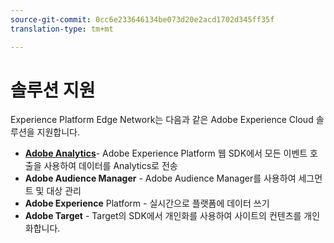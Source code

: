 ```yaml
---
source-git-commit: 0cc6e233646134be073d20e2acd1702d345ff35f
translation-type: tm+mt

---
```

# 솔루션 지원

Experience Platform Edge Network는 다음과 같은 Adobe Experience Cloud 솔루션을 지원합니다.

- __[Adobe Analytics](analytics/analytics-overview.md)__- Adobe Experience Platform 웹 SDK에서 모든 이벤트 호출을 사용하여 데이터를 Analytics로 전송
- __Adobe Audience Manager__ - Adobe Audience Manager를 사용하여 세그먼트 및 대상 관리
- __Adobe Experience__ Platform - 실시간으로 플랫폼에 데이터 쓰기
- __Adobe Target__ - Target의 SDK에서 개인화를 사용하여 사이트의 컨텐츠를 개인화합니다.
